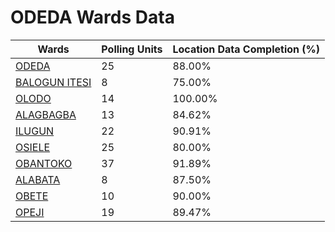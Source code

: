 
# ODEDA Wards Data

| Wards | Polling Units | Location Data Completion (%) |
| ---- | ----- | ------- |
| [ODEDA](./wards/17439-odeda) | 25 | 88.00% |
| [BALOGUN ITESI](./wards/17440-balogun-itesi) | 8 | 75.00% |
| [OLODO](./wards/17441-olodo) | 14 | 100.00% |
| [ALAGBAGBA](./wards/17442-alagbagba) | 13 | 84.62% |
| [ILUGUN](./wards/17443-ilugun) | 22 | 90.91% |
| [OSIELE](./wards/17444-osiele) | 25 | 80.00% |
| [OBANTOKO](./wards/17445-obantoko) | 37 | 91.89% |
| [ALABATA](./wards/17446-alabata) | 8 | 87.50% |
| [OBETE](./wards/17447-obete) | 10 | 90.00% |
| [OPEJI](./wards/17448-opeji) | 19 | 89.47% |




